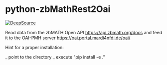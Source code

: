 # python-zbMathRest2Oai

[![DeepSource](https://app.deepsource.com/gh/MaRDI4NFDI/python-zbMathRest2Oai.svg/?label=resolved+issues&show_trend=true&token=SovMnB53sVw8-JcWeL8YRnsG)](https://app.deepsource.com/gh/MaRDI4NFDI/python-zbMathRest2Oai/)

Read data from the zbMATH Open API https://api.zbmath.org/docs and feed it to the OAI-PMH server https://oai.portal.mardi4nfdi.de/oai/

Hint for a proper installation:

_ point to the directory
_ execute "pip install -e ."
